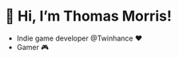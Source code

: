  <h1> 👋 Hi, I’m Thomas Morris!  </h1>
 
 <ul>
 <li> Indie game developer @Twinhance ❤ </li>
 <li> Gamer 🎮 </li>
</ul>

